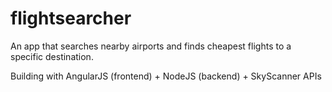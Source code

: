 # flightsearcher

An app that searches nearby airports and finds cheapest flights to a specific destination.

Building with AngularJS (frontend) + NodeJS (backend) + SkyScanner APIs